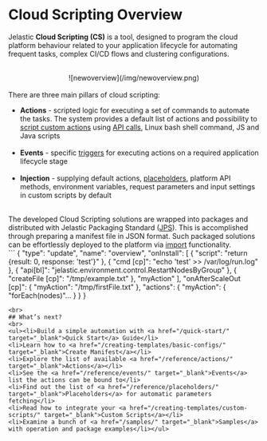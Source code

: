 # Cloud Scripting Overview
Jelastic <b>Cloud Scripting (CS)</b> is a tool, designed to program the cloud platform behaviour related to your application lifecycle for automating frequent tasks, complex CI/CD flows and clustering configurations.                                                                           
<br>
<center>![newoverview](/img/newoverview.png)</center>
<br>
There are three main pillars of cloud scripting:                     
<br>
<ul><li><b>Actions</b> - scripted logic for executing a set of commands to automate the tasks. The system provides a default list of actions and possibility to <a href="http://docs.cloudscripting.com/creating-templates/writing-scripts/" target="_blank">script custom actions</a> using <a href="https://docs.jelastic.com/api/" target="_blank">API calls</a>, Linux bash shell command, JS and Java scripts</li>                
<br>             
<li><b>Events</b> - specific <a href="http://docs.cloudscripting.com/reference/events/">triggers</a> for executing actions on a required application lifecycle stage</li>                              
<br>                          
<li><b>Injection</b> - supplying default actions, <a href="http://docs.cloudscripting.com/reference/placeholders/" target="_blank">placeholders</a>, platform API methods, environment variables, request parameters and input settings in custom scripts by default</li></ul>                                  
<br>
The developed Cloud Scripting solutions are wrapped into packages and distributed with Jelastic Packaging Standard (<a href="https://docs.jelastic.com/jps" target="_blank">JPS</a>). This is accomplished through preparing a manifest file in JSON format. Such packaged solutions can be effortlessly deployed to the platform via <a href="https://docs.jelastic.com/environment-import" target="_blank">import</a> functionality.         
<br>
```
{
  "type": "update",
  "name": "overview",
  "onInstall": [
    {
      "script": "return {result: 0, response: 'test'}"
    },
    {
      "cmd [cp]": "echo 'test' >> /var/log/run.log"
    },
    {
      "api[bl]": "jelastic.environment.control.RestartNodesByGroup"
    },
   {
"createFile [cp]": "/tmp/example.txt"
    },
    "myAction"
  ],
  "onAfterScaleOut [cp]": {
    "myAction": "/tmp/firstFile.txt"
  },
  "actions": {
    "myAction": {
      "forEach(nodes)"...
    }
  }
}

```
<br>
## What’s next?
<br>
<ul><li>Build a simple automation with <a href="/quick-start/" target="_blank">Quick Start</a> Guide</li>                               
<li>Learn how to <a href="/creating-templates/basic-configs/" target="_blank">Create Manifest</a></li>   
<li>Explore the list of available <a href="/reference/actions/" target="_blank">Actions</a></li>     
<li>See the <a href="/reference/events/" target="_blank">Events</a> list the actions can be bound to</li>     
<li>Find out the list of <a href="/reference/placeholders/" target="_blank">Placeholders</a> for automatic parameters fetching</li>    
<li>Read how to integrate your <a href="/creating-templates/custom-scripts/" target="_blank">Custom Scripts</a></li>           
<li>Examine a bunch of <a href="/samples/" target="_blank">Samples</a> with operation and package examples</li></ul>                                                    
